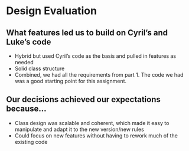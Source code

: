 
# Design Evaluation
## What features led us to build on Cyril’s and Luke’s code
  * Hybrid but used Cyril’s code as the basis and pulled in features as needed
  * Solid class structure
  * Combined, we had all the requirements from part 1. The code we had was a good starting point for this assignment.
## Our decisions achieved our expectations because…
  * Class design was scalable and coherent, which made it easy to manipulate and adapt it to the new version/new rules
  * Could focus on new features without having to rework much of the existing code
